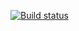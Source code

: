 [![Build status](https://ci.appveyor.com/api/projects/status/fhchn3jqwdj9orot?svg=true)](https://ci.appveyor.com/project/EldarKhismatov/api)

